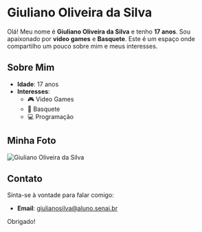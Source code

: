 # Giuliano Oliveira da Silva

Olá! Meu nome é **Giuliano Oliveira da Silva** e tenho **17 anos**. Sou apaixonado por **video games** e **Basquete**. Este é um espaço onde compartilho um pouco sobre mim e meus interesses.

## Sobre Mim

- **Idade**: 17 anos
- **Interesses**:
  - 🎮 Video Games
  - 🏀 Basquete
  - 💻 Programação

## Minha Foto

![Giuliano Oliveira da Silva](https://us-tuna-sounds-images.voicemod.net/0b396ae5-6dd2-4d52-9ace-0d5addff85b4-1714392762900.png)

## Contato

Sinta-se à vontade para falar comigo:

- **Email**: giulianosilva@aluno.senai.br


Obrigado!
